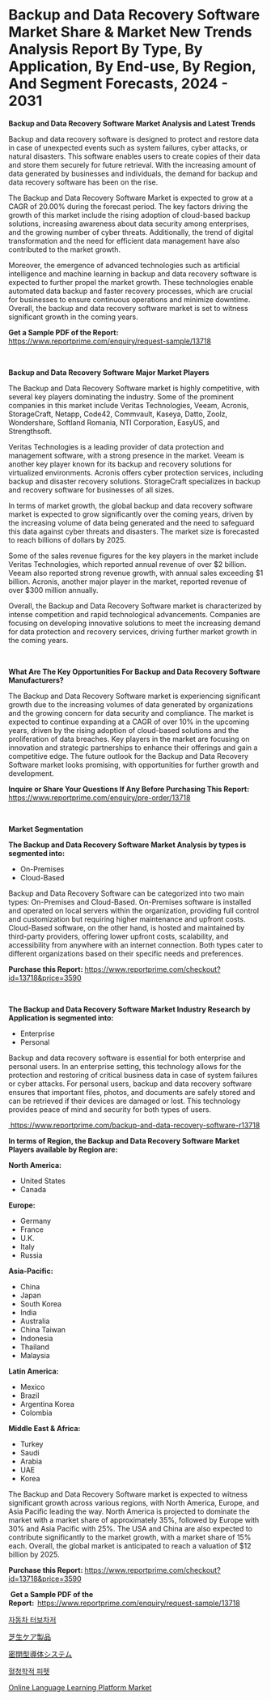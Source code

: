 <p><h1>Backup and Data Recovery Software Market Share & Market New Trends Analysis Report By Type, By Application, By End-use, By Region, And Segment Forecasts, 2024 - 2031</h1></p><p><strong>Backup and Data Recovery Software Market Analysis and Latest Trends</strong></p>
<p><p>Backup and data recovery software is designed to protect and restore data in case of unexpected events such as system failures, cyber attacks, or natural disasters. This software enables users to create copies of their data and store them securely for future retrieval. With the increasing amount of data generated by businesses and individuals, the demand for backup and data recovery software has been on the rise.</p><p>The Backup and Data Recovery Software Market is expected to grow at a CAGR of 20.00% during the forecast period. The key factors driving the growth of this market include the rising adoption of cloud-based backup solutions, increasing awareness about data security among enterprises, and the growing number of cyber threats. Additionally, the trend of digital transformation and the need for efficient data management have also contributed to the market growth.</p><p>Moreover, the emergence of advanced technologies such as artificial intelligence and machine learning in backup and data recovery software is expected to further propel the market growth. These technologies enable automated data backup and faster recovery processes, which are crucial for businesses to ensure continuous operations and minimize downtime. Overall, the backup and data recovery software market is set to witness significant growth in the coming years.</p></p>
<p><strong>Get a Sample PDF of the Report:&nbsp;</strong> <a href="https://www.reportprime.com/enquiry/request-sample/13718">https://www.reportprime.com/enquiry/request-sample/13718</a></p>
<p>&nbsp;</p>
<p><strong>Backup and Data Recovery Software Major Market Players</strong></p>
<p><p>The Backup and Data Recovery Software market is highly competitive, with several key players dominating the industry. Some of the prominent companies in this market include Veritas Technologies, Veeam, Acronis, StorageCraft, Netapp, Code42, Commvault, Kaseya, Datto, Zoolz, Wondershare, Softland Romania, NTI Corporation, EasyUS, and Strengthsoft.</p><p>Veritas Technologies is a leading provider of data protection and management software, with a strong presence in the market. Veeam is another key player known for its backup and recovery solutions for virtualized environments. Acronis offers cyber protection services, including backup and disaster recovery solutions. StorageCraft specializes in backup and recovery software for businesses of all sizes.</p><p>In terms of market growth, the global backup and data recovery software market is expected to grow significantly over the coming years, driven by the increasing volume of data being generated and the need to safeguard this data against cyber threats and disasters. The market size is forecasted to reach billions of dollars by 2025.</p><p>Some of the sales revenue figures for the key players in the market include Veritas Technologies, which reported annual revenue of over $2 billion. Veeam also reported strong revenue growth, with annual sales exceeding $1 billion. Acronis, another major player in the market, reported revenue of over $300 million annually.</p><p>Overall, the Backup and Data Recovery Software market is characterized by intense competition and rapid technological advancements. Companies are focusing on developing innovative solutions to meet the increasing demand for data protection and recovery services, driving further market growth in the coming years.</p></p>
<p>&nbsp;</p>
<p><strong>What Are The Key Opportunities For Backup and Data Recovery Software Manufacturers?</strong></p>
<p><p>The Backup and Data Recovery Software market is experiencing significant growth due to the increasing volumes of data generated by organizations and the growing concern for data security and compliance. The market is expected to continue expanding at a CAGR of over 10% in the upcoming years, driven by the rising adoption of cloud-based solutions and the proliferation of data breaches. Key players in the market are focusing on innovation and strategic partnerships to enhance their offerings and gain a competitive edge. The future outlook for the Backup and Data Recovery Software market looks promising, with opportunities for further growth and development.</p></p>
<p><strong>Inquire or Share Your Questions If Any Before Purchasing This Report:</strong> <a href="https://www.reportprime.com/enquiry/pre-order/13718">https://www.reportprime.com/enquiry/pre-order/13718</a></p>
<p>&nbsp;</p>
<p><strong>Market Segmentation</strong></p>
<p><strong>The Backup and Data Recovery Software Market Analysis by types is segmented into:</strong></p>
<p><ul><li>On-Premises</li><li>Cloud-Based</li></ul></p>
<p><p>Backup and Data Recovery Software can be categorized into two main types: On-Premises and Cloud-Based. On-Premises software is installed and operated on local servers within the organization, providing full control and customization but requiring higher maintenance and upfront costs. Cloud-Based software, on the other hand, is hosted and maintained by third-party providers, offering lower upfront costs, scalability, and accessibility from anywhere with an internet connection. Both types cater to different organizations based on their specific needs and preferences.</p></p>
<p><strong>Purchase this Report:&nbsp;</strong><a href="https://www.reportprime.com/checkout?id=13718&price=3590">https://www.reportprime.com/checkout?id=13718&price=3590</a></p>
<p>&nbsp;</p>
<p><strong>The Backup and Data Recovery Software Market Industry Research by Application is segmented into:</strong></p>
<p><ul><li>Enterprise</li><li>Personal</li></ul></p>
<p><p>Backup and data recovery software is essential for both enterprise and personal users. In an enterprise setting, this technology allows for the protection and restoring of critical business data in case of system failures or cyber attacks. For personal users, backup and data recovery software ensures that important files, photos, and documents are safely stored and can be retrieved if their devices are damaged or lost. This technology provides peace of mind and security for both types of users.</p></p>
<p><a href="https://www.reportprime.com/backup-and-data-recovery-software-r13718">&nbsp;https://www.reportprime.com/backup-and-data-recovery-software-r13718</a></p>
<p><strong>In terms of Region, the Backup and Data Recovery Software Market Players available by Region are:</strong></p>
<p>
    <p> <strong> North America: </strong>
        <ul>
            <li>United States</li>
            <li>Canada</li>
        </ul>
        </p> 
    <p> <strong> Europe: </strong>
        <ul>
            <li>Germany</li>
            <li>France</li>
            <li>U.K.</li>
            <li>Italy</li>
            <li>Russia</li>
        </ul>
        </p> 
    <p> <strong> Asia-Pacific: </strong>
        <ul>
            <li>China</li>
            <li>Japan</li>
            <li>South Korea</li>
            <li>India</li>
            <li>Australia</li>
            <li>China Taiwan</li>
            <li>Indonesia</li>
            <li>Thailand</li>
            <li>Malaysia</li>
        </ul>
        </p> 
    <p> <strong> Latin America: </strong>
        <ul>
            <li>Mexico</li>
            <li>Brazil</li>
            <li>Argentina Korea</li>
            <li>Colombia</li>
        </ul>
        </p> 
    <p> <strong> Middle East & Africa: </strong>
        <ul>
            <li>Turkey</li>
            <li>Saudi</li>
            <li>Arabia</li>
            <li>UAE</li>
            <li>Korea</li>
        </ul>
    </p>
    </p>
<p><p>The Backup and Data Recovery Software market is expected to witness significant growth across various regions, with North America, Europe, and Asia Pacific leading the way. North America is projected to dominate the market with a market share of approximately 35%, followed by Europe with 30% and Asia Pacific with 25%. The USA and China are also expected to contribute significantly to the market growth, with a market share of 15% each. Overall, the global market is anticipated to reach a valuation of $12 billion by 2025.</p></p>
<p><strong>Purchase this Report: </strong><a href="https://www.reportprime.com/checkout?id=13718&price=3590">https://www.reportprime.com/checkout?id=13718&price=3590</a></p>
<p>&nbsp;<strong>Get a Sample PDF of the Report:&nbsp;&nbsp;</strong><a href="https://www.reportprime.com/enquiry/request-sample/13718">https://www.reportprime.com/enquiry/request-sample/13718</a></p>
<p><strong></strong></p>
<p><p><a href="https://medium.com/@hershelkris/%EC%9E%90%EB%8F%99%EC%B0%A8-%ED%84%B0%EB%B3%B4%EC%B0%A8%EC%A0%80-%EC%8B%9C%EC%9E%A5-%EA%B7%9C%EB%AA%A8%EB%8A%94-%EC%A0%84-%EC%84%B8%EA%B3%84-%EC%82%B0%EC%97%85%EC%97%90%EC%84%9C-%EA%B0%80%EC%9E%A5-%ED%9A%A8%EC%9C%A8%EC%A0%81%EC%9D%B8-%EB%A7%88%EC%BC%80%ED%8C%85-%EC%B1%84%EB%84%90%EC%9D%84-%EB%B3%B4%EC%97%AC%EC%A4%8D%EB%8B%88%EB%8B%A4-c107ec4d0285">자동차 터보차저</a></p><p><a href="https://github.com/AriMuller2009/Market-Research-Report-List-1/blob/main/182293624680.md">芝生ケア製品</a></p><p><a href="https://medium.com/@murraycod1929/%E5%9B%B2%E3%81%BE%E3%82%8C%E3%81%9F%E5%B0%8E%E4%BD%93%E3%82%B7%E3%82%B9%E3%83%86%E3%83%A0%E5%B8%82%E5%A0%B4-2031%E5%B9%B4%E3%81%BE%E3%81%A7%E3%81%AE%E5%8B%95%E5%90%91-%E4%BA%88%E6%B8%AC-%E7%AB%B6%E4%BA%89%E5%88%86%E6%9E%90-4917f714be0a">密閉型導体システム</a></p><p><a href="https://medium.com/@lowellleke20231/%EC%84%B8%ED%8F%AC%ED%95%99%EC%A0%81-%ED%8C%8C%EC%9D%B4%ED%8E%AB-%EC%8B%9C%EC%9E%A5-%EA%B7%9C%EB%AA%A8-%EB%B0%8F-%EC%8B%9C%EC%9E%A5-%EB%8F%99%ED%96%A5-%EC%99%84%EC%A0%84%ED%95%9C-%EC%82%B0%EC%97%85-%EA%B0%9C%EC%9A%94-2024%EB%85%84%EB%B6%80%ED%84%B0-2031%EB%85%84%EA%B9%8C%EC%A7%80-9924b717a038">혈청학적 피펫</a></p><p><a href="https://github.com/Airanohannonzb68e5pb53oc1/Market-Research-Report-List-2/blob/main/online-language-learning-platform-market.md">Online Language Learning Platform Market</a></p></p>